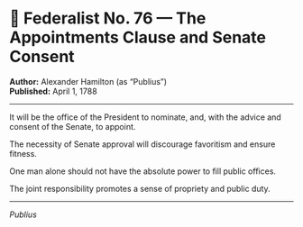 # 📜 Federalist No. 76 — The Appointments Clause and Senate Consent

**Author:** Alexander Hamilton (as “Publius”)  
**Published:** April 1, 1788

---

It will be the office of the President to nominate, and, with the advice and consent of the Senate, to appoint.

The necessity of Senate approval will discourage favoritism and ensure fitness.

One man alone should not have the absolute power to fill public offices.

The joint responsibility promotes a sense of propriety and public duty.

---

*Publius*
